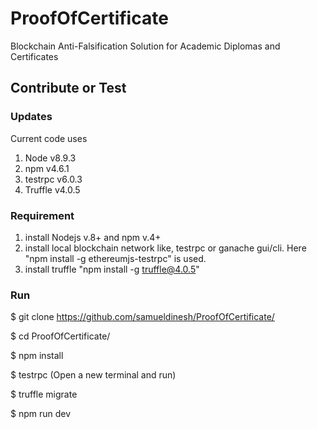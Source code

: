 # ProofOfCertificate
Blockchain Anti-Falsification Solution for Academic Diplomas and Certificates

## Contribute or Test

  ### Updates
  Current code uses 
  1. Node v8.9.3
  2. npm v4.6.1
  3. testrpc v6.0.3
  4. Truffle v4.0.5

  ### Requirement
   1. install Nodejs v.8+ and npm v.4+
   2. install local blockchain network like, testrpc or ganache gui/cli. Here "npm install -g ethereumjs-testrpc" is used.
   3. install truffle "npm install -g truffle@4.0.5"

  ### Run 
   $ git clone https://github.com/samueldinesh/ProofOfCertificate/
   
   $ cd ProofOfCertificate/
   
   $ npm install
   
   $ testrpc (Open a new terminal and run)
   
   $ truffle migrate
   
   $ npm run dev
 
